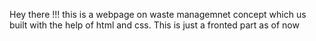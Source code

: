 Hey there !!!
this is a webpage on waste managemnet concept which us built with the help of html and css.
This is just a fronted part as of now
